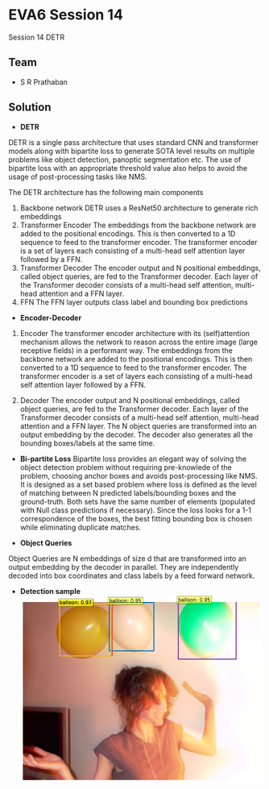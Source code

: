 # EVA6 Session 14 #

Session 14 DETR

## Team ##

* S R Prathaban

## Solution ##

* **DETR**

DETR is a single pass architecture that uses standard CNN and transformer models along with bipartite loss to generate SOTA level results on multiple problems like object detection, panoptic segmentation etc.
The use of bipartite loss with an appropriate threshold value also helps to avoid the usage of post-processing tasks like NMS. 

The DETR architecture has the following main components
1. Backbone network
        DETR uses a ResNet50 architecture to generate rich embeddings
2. Transformer Encoder
        The embeddings from the backbone network are added to the positional encodings. This is then converted to a 1D sequence to feed to the transformer encoder. The transformer encoder is a set of layers each consisting of a multi-head self attention layer followed by a  FFN. 
3. Transformer Decoder
         The encoder output and N positional embeddings, called object queries, are fed to the Transformer decoder. Each layer of the Transformer decoder consists of a multi-head self attention, multi-head attention and a FFN layer.
4. FFN 
      The FFN layer outputs class label and bounding box predictions 

* **Encoder-Decoder**
1. Encoder
The transformer encoder architecture with its (self)attention mechanism allows the network to reason across the entire image (large receptive fields) in a performant way. The embeddings from the backbone network are added to the positional encodings. This is then converted to a 1D sequence to feed to the transformer encoder. The transformer encoder is a set of layers each consisting of a multi-head self attention layer followed by a  FFN. 

2. Decoder
The encoder output and N positional embeddings, called object queries, are fed to the Transformer decoder. Each layer of the Transformer decoder consists of a multi-head self attention, multi-head attention and a FFN layer. The N object queries are transformed into an output embedding by the decoder. The decoder also generates all the bounding boxes/labels at the same time. 

* **Bi-partite Loss**
Bipartite loss provides an elegant way of solving the object detection problem without requiring pre-knowlede of the problem, choosing anchor boxes and avoids post-processing like NMS. It is designed as a set based problem where loss is defined as the level of matching between N predicted labels/bounding boxes and the ground-truth. Both sets have the same number of elements (populated with Null class predictions if necessary). Since the loss looks for a 1-1 correspondence of the boxes, the best fitting bounding box is chosen while eliminating duplicate matches.

* **Object Queries**

Object Queries are N embeddings of size d that are transformed into an output embedding by the decoder in parallel. They are independently decoded into box coordinates and class labels by a feed forward network. 

* **Detection sample**
![Detection sample](https://github.com/prathaban-sr/eva6/blob/main/session14/download.png)

